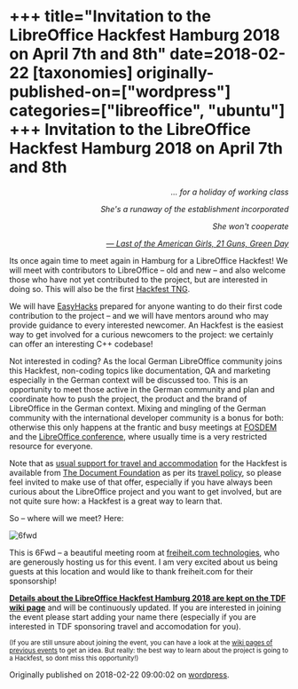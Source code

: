 +++
title="Invitation to the LibreOffice Hackfest Hamburg 2018 on April 7th and 8th"
date=2018-02-22
[taxonomies]
originally-published-on=["wordpress"]
categories=["libreoffice", "ubuntu"]
+++
Invitation to the LibreOffice Hackfest Hamburg 2018 on April 7th and 8th
========================================================================

<p style="text-align:right;"><em>... for a holiday of working class</em>
<p style="text-align:right;"><em>She's a runaway of the establishment incorporated</em></p>
<p style="text-align:right;"><em>She won't cooperate</em></p>
<p style="text-align:right;"><em><a href="https://www.youtube.com/watch?v=HR8Ia6vyV5Q">— Last of the American Girls, 21 Guns, Green Day</a></em></p>
Its once again time to meet again in Hamburg for a LibreOffice Hackfest! We will meet with contributors to LibreOffice – old and new – and also welcome those who have not yet contributed to the project, but are interested in doing so. This will also be the first <a href="https://skyfromme.wordpress.com/2017/08/27/hackfests-the-next-generation/">Hackfest TNG</a>.

We will have <a href="https://wiki.documentfoundation.org/Development/EasyHacks">EasyHacks</a> prepared for anyone wanting to do their first code contribution to the project – and we will have mentors around who may provide guidance to every interested newcomer. An Hackfest is the easiest way to get involved for a curious newcomers to the project: we certainly can offer an interesting C++ codebase!

Not interested in coding? As the local German LibreOffice community joins this Hackfest, non-coding topics like documentation, QA and marketing especially in the German context will be discussed too. This is an opportunity to meet those active in the German community and plan and coordinate how to push the project, the product and the brand of LibreOffice in the German context. Mixing and mingling of the German community with the international developer community is a bonus for both: otherwise this only happens at the frantic and busy meetings at <a href="https://fosdem.org">FOSDEM</a> and the <a href="https://conference.libreoffice.org/">LibreOffice conference</a>, where usually time is a very restricted resource for everyone.

Note that as <a href="https://wiki.documentfoundation.org/Hackfest/Hamburg2018#Travel_Bursaries">usual support for travel and accommodation</a> for the Hackfest is available from <a href="https://www.documentfoundation.org/">The Document Foundation</a> as per its <a href="https://wiki.documentfoundation.org/TDF/Policies/Refunding">travel policy</a>, so please feel invited to make use of that offer, especially if you have always been curious about the LibreOffice project and you want to get involved, but are not quite sure how: a Hackfest is a great way to learn that.

So – where will we meet? Here:

![6fwd](/img/wp/2018/02/6fwd.jpg)

This is 6Fwd – a beautiful meeting room at <a href="https://freiheit.com/en/">freiheit.com technologies</a>, who are generously hosting us for this event. I am very excited about us being guests at this location and would like to thank freiheit.com for their sponsorship!

<strong><a href="https://wiki.documentfoundation.org/Hackfest/Hamburg2018">Details about the LibreOffice Hackfest Hamburg 2018 are kept on the TDF wiki page</a></strong> and will be continuously updated. If you are interested in joining the event please start adding your name there (especially if you are interested in TDF sponsoring travel and accomodation for you).

<small>(If you are still unsure about joining the event, you can have a look at the <a href="https://wiki.documentfoundation.org/Special:PrefixIndex/Hackfest/">wiki pages of previous events</a> to get an idea. But really: the best way to learn about the project is going to a Hackfest, so dont miss this opportunity!)</small>

Originally published on 2018-02-22 09:00:02 on [wordpress](https://skyfromme.wordpress.com/2018/02/22/invitation-to-the-libreoffice-hackfest-hamburg-2018-on-april-7th-and-8th/).
